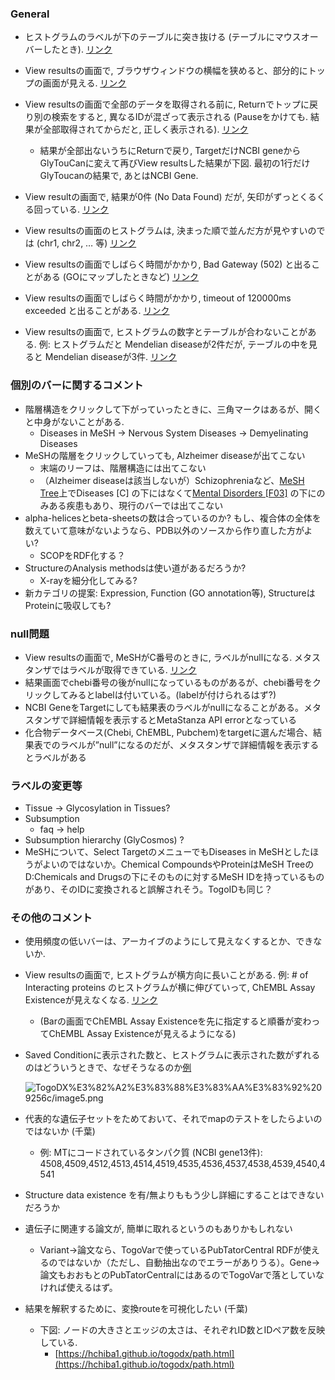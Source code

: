
### General

- ヒストグラムのラベルが下のテーブルに突き抜ける (テーブルにマウスオーバーしたとき). [リンク](https://togodx.dbcls.jp/human/?dataset=ensembl_gene&annotations=%5B%7B%22attribute%22%3A%22disease_diseases_mesh%22%7D%5D&filters=%5B%7B%22attribute%22%3A%22gene_chromosome_ensembl%22%2C%22nodes%22%3A%5B%7B%22node%22%3A%2215%22%7D%5D%7D%5D)

- View resultsの画面で, ブラウザウィンドウの横幅を狭めると、部分的にトップの画面が見える. [リンク](https://togodx.dbcls.jp/human/?dataset=ensembl_gene&annotations=%5B%7B%22attribute%22%3A%22gene_high_level_expression_refex%22%7D%5D&filters=%5B%7B%22attribute%22%3A%22gene_chromosome_ensembl%22%2C%22nodes%22%3A%5B%7B%22node%22%3A%2224%22%7D%5D%7D%5D)

- View resultsの画面で全部のデータを取得される前に, Returnでトップに戻り別の検索をすると, 異なるIDが混ざって表示される (Pauseをかけても. 結果が全部取得されてからだと, 正しく表示される). [リンク](https://togodx.dbcls.jp/human/?dataset=ncbigene&annotations=%5B%7B%22attribute%22%3A%22gene_high_level_expression_refex%22%7D%5D&filters=%5B%7B%22attribute%22%3A%22compound_chemical_role_chebi%22%2C%22nodes%22%3A%5B%7B%22node%22%3A%2278298%22%7D%5D%7D%5D)
    - 結果が全部出ないうちにReturnで戻り, TargetだけNCBI geneからGlyTouCanに変えて再びView resultsした結果が下図. 最初の1行だけGlyToucanの結果で, あとはNCBI Gene.

- View resultの画面で, 結果が0件 (No Data Found) だが, 矢印がずっとくるくる回っている. [リンク](https://togodx.dbcls.jp/human/?dataset=nando&annotations=%5B%7B%22attribute%22%3A%22compound_action_type_chembl%22%7D%5D&filters=%5B%7B%22attribute%22%3A%22compound_drug_indication_mesh_chembl%22%2C%22nodes%22%3A%5B%7B%22node%22%3A%22D007239%22%7D%5D%7D%2C%7B%22attribute%22%3A%22interaction_chembl_assay_existence_uniprot%22%2C%22nodes%22%3A%5B%7B%22node%22%3A%221%22%7D%5D%7D%5D)

- View resultsの画面のヒストグラムは, 決まった順で並んだ方が見やすいのでは (chr1, chr2, … 等) [リンク](https://togodx.dbcls.jp/human/?dataset=mesh&annotations=%5B%7B%22attribute%22%3A%22gene_chromosome_ensembl%22%7D%5D&filters=%5B%7B%22attribute%22%3A%22disease_diseases_mesh%22%2C%22nodes%22%3A%5B%7B%22node%22%3A%22D009422%22%7D%5D%7D%5D)

- View resultsの画面でしばらく時間がかかり, Bad Gateway (502) と出ることがある (GOにマップしたときなど) [リンク](https://togodx.dbcls.jp/human/?dataset=ensembl_gene&annotations=%5B%7B%22attribute%22%3A%22protein_biological_process_uniprot%22%7D%5D&filters=%5B%7B%22attribute%22%3A%22protein_domains_uniprot%22%2C%22nodes%22%3A%5B%7B%22node%22%3A%22393%22%7D%5D%7D%5D)

- View resultsの画面でしばらく時間がかかり, timeout of 120000ms exceeded と出ることがある. [リンク](https://togodx.dbcls.jp/human/?dataset=ensembl_gene&annotations=%5B%7B%22attribute%22%3A%22protein_isolation_source_uniprot%22%7D%5D&filters=%5B%7B%22attribute%22%3A%22gene_chromosome_ensembl%22%2C%22nodes%22%3A%5B%7B%22node%22%3A%2224%22%7D%5D%7D%5D)

- View resultsの画面で, ヒストグラムの数字とテーブルが合わないことがある. 例: ヒストグラムだと Mendelian diseaseが2件だが, テーブルの中を見ると Mendelian diseaseが3件. [リンク](https://togodx.dbcls.jp/human/?dataset=ensembl_gene&annotations=%5B%7B%22attribute%22%3A%22disease_diseases_mondo%22%7D%5D&filters=%5B%7B%22attribute%22%3A%22gene_biotype_ensembl%22%2C%22nodes%22%3A%5B%7B%22node%22%3A%22miRNA%22%7D%5D%7D%5D)

### 個別のバーに関するコメント

- 階層構造をクリックして下がっていったときに、三角マークはあるが、開くと中身がないことがある.
    - Diseases in MeSH -> Nervous System Diseases -> Demyelinating Diseases
- MeSHの階層をクリックしていっても, Alzheimer diseaseが出てこない
    - 末端のリーフは、階層構造には出てこない
    - （Alzheimer diseaseは該当しないが）Schizophreniaなど、[MeSH Tree](https://meshb.nlm.nih.gov/treeView)上でDiseases [C] の下にはなくて[Mental Disorders [F03]](https://meshb.nlm.nih.gov/record/ui?ui=D001523) の下にのみある疾患もあり、現行のバーでは出てこない
- alpha-helicesとbeta-sheetsの数は合っているのか? もし、複合体の全体を数えていて意味がないようなら、PDB以外のソースから作り直した方がよい?
    - SCOPをRDF化する？
- StructureのAnalysis methodsは使い道があるだろうか?
    - X-rayを細分化してみる?
- 新カテゴリの提案: Expression, Function (GO annotation等), StructureはProteinに吸収しても?

### null問題

- View resultsの画面で, MeSHがC番号のときに, ラベルがnullになる. メタスタンザではラベルが取得できている. [リンク](https://togodx.dbcls.jp/human/?dataset=mesh&annotations=%5B%7B%22attribute%22%3A%22disease_diseases_mesh%22%7D%5D&filters=%5B%7B%22attribute%22%3A%22gene_chromosome_ensembl%22%2C%22nodes%22%3A%5B%7B%22node%22%3A%2215%22%7D%5D%7D%5D)
- 結果画面でchebi番号の後がnullになっているものがあるが、chebi番号をクリックしてみるとlabelは付いている。(labelが付けられるはず?)
- NCBI GeneをTargetにしても結果表のラベルがnullになることがある。メタスタンザで詳細情報を表示するとMetaStanza API errorとなっている
- 化合物データベース(Chebi, ChEMBL, Pubchem)をtargetに選んだ場合、結果表でのラベルが”null”になるのだが、メタスタンザで詳細情報を表示するとラベルがある

### ラベルの変更等

- Tissue -> Glycosylation in Tissues?
- Subsumption
    - faq -> help
- Subsumption hierarchy (GlyCosmos) ?
- MeSHについて、Select TargetのメニューでもDiseases in MeSHとしたほうがよいのではないか。Chemical CompoundsやProteinはMeSH TreeのD:Chemicals and Drugsの下にそのものに対するMeSH IDを持っているものがあり、そのIDに変換されると誤解されそう。TogoIDも同じ？

### その他のコメント

- 使用頻度の低いバーは、アーカイブのようにして見えなくするとか、できないか.
- View resultsの画面で, ヒストグラムが横方向に長いことがある. 例: # of Interacting proteins のヒストグラムが横に伸びていって, ChEMBL Assay Existenceが見えなくなる. [リンク](https://togodx.dbcls.jp/human/?dataset=chembl_compound&annotations=%5B%7B%22attribute%22%3A%22interaction_number_of_interacting_proteins_uniprot%22%7D%2C%7B%22attribute%22%3A%22interaction_chembl_assay_existence_uniprot%22%7D%5D&filters=%5B%7B%22attribute%22%3A%22disease_diseases_mesh%22%2C%22nodes%22%3A%5B%7B%22node%22%3A%22D007239%22%7D%5D%7D%5D)
    - (Barの画面でChEMBL Assay Existenceを先に指定すると順番が変わってChEMBL Assay Existenceが見えるようになる)
- Saved Conditionに表示された数と、ヒストグラムに表示された数がずれるのはどういうときで、なぜそうなるのか[例](https://togodx.dbcls.jp/human/?dataset=ensembl_gene&annotations=%5B%7B%22attribute%22%3A%22gene_high_level_expression_refex%22%7D%5D&filters=%5B%7B%22attribute%22%3A%22variant_clinical_significance_togovar%22%2C%22nodes%22%3A%5B%7B%22node%22%3A%22risk_factor%22%7D%5D%7D%5D)

    ![TogoDX%E3%82%A2%E3%83%88%E3%83%AA%E3%83%92%209256c/image5.png](TogoDX%E3%82%A2%E3%83%88%E3%83%AA%E3%83%92%209256c/image5.png)

- 代表的な遺伝子セットをためておいて、それでmapのテストをしたらよいのではないか (千葉)
    - 例: MTにコードされているタンパク質 (NCBI gene13件): 4508,4509,4512,4513,4514,4519,4535,4536,4537,4538,4539,4540,4541
- Structure data existence を有/無よりももう少し詳細にすることはできないだろうか
- 遺伝子に関連する論文が, 簡単に取れるというのもありかもしれない
    - Variant→論文なら、TogoVarで使っているPubTatorCentral RDFが使えるのではないか（ただし、自動抽出なのでエラーがありうる）。Gene→論文もおおもとのPubTatorCentralにはあるのでTogoVarで落としていなければ使えるはず。
- 結果を解釈するために、変換routeを可視化したい (千葉)
    - 下図: ノードの大きさとエッジの太さは、それぞれID数とIDペア数を反映している.
        - [https://hchiba1.github.io/togodx/path.html](https://hchiba1.github.io/togodx/path.html)

